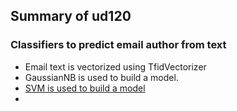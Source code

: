 ## Summary of ud120

### Classifiers to predict email author from text

* Email text is vectorized using TfidVectorizer
* GaussianNB is used to build a model.
* [SVM is used to build a model](f51cb502cf9113af8eeb4bc9843d3fabdfb88b1e)
* 
